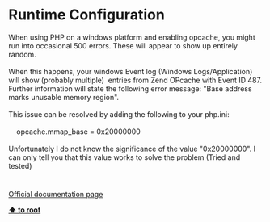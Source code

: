 # Runtime Configuration




<div class="phpcode"><span class="html">
When using PHP on a windows platform and enabling opcache, you might run into occasional 500 errors. These will appear to show up entirely random.<br><br>When this happens, your windows Event log (Windows Logs/Application) will show (probably multiple)&#xA0; entries from Zend OPcache with Event ID 487. Further information will state the following error message: &quot;Base address marks unusable memory region&quot;.<br><br>This issue can be resolved by adding the following to your php.ini:<br><br>&#xA0; &#xA0; opcache.mmap_base = 0x20000000<br><br>Unfortunately I do not know the significance of the value &quot;0x20000000&quot;. I can only tell you that this value works to solve the problem (Tried and tested)</span>
</div>
  

#

[Official documentation page](https://www.php.net/manual/en/opcache.configuration.php)

**[⬆ to root](/)**